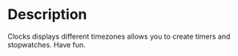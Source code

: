 # Description

Clocks displays different timezones allows you to create timers and stopwatches. Have fun.
